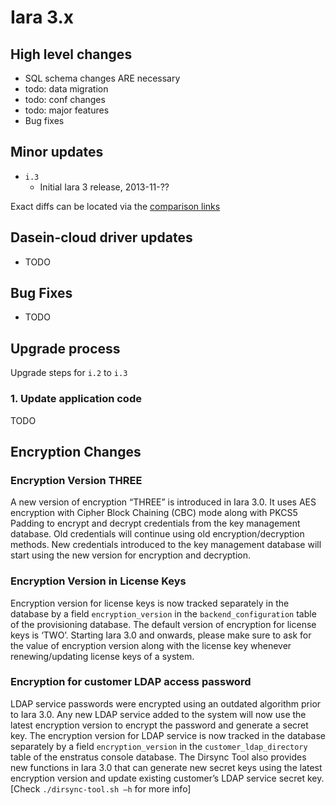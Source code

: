 # Iara 3.x

## High level changes

* SQL schema changes ARE necessary
* todo: data migration
* todo: conf changes
* todo: major features
* Bug fixes

## Minor updates

* <code>i.3</code>
    * Initial Iara 3 release, 2013-11-??

Exact diffs can be located via the [comparison links](https://docs.int.enstratus.com/qa/namedreleases.html)

## Dasein-cloud driver updates

* TODO


## Bug Fixes

* TODO

## Upgrade process

Upgrade steps for <code>i.2</code> to <code>i.3</code>

### 1. Update application code

TODO

## Encryption Changes

### Encryption Version THREE

A new version of encryption “THREE” is introduced in Iara 3.0. It uses AES encryption with Cipher Block Chaining (CBC) mode along with PKCS5 Padding to encrypt and decrypt credentials from the key management database. Old credentials will continue using old encryption/decryption methods. New credentials introduced to the key management database will start using the new version for encryption and decryption.

### Encryption Version in License Keys

Encryption version for license keys is now tracked separately in the database by a field <code>encryption_version</code> in the <code>backend_configuration</code> table of the provisioning database. The default version of encryption for license keys is ‘TWO’. Starting Iara 3.0 and onwards, please make sure to ask for the value of encryption version along with the license key whenever renewing/updating license keys of a system.

### Encryption for customer LDAP access password 

LDAP service passwords were encrypted using an outdated algorithm prior to Iara 3.0. Any new LDAP service added to the system will now use the latest encryption version to encrypt the password and generate a secret key. The encryption version for LDAP service is now tracked in the database separately by a field <code>encryption_version</code> in the <code>customer_ldap_directory</code> table of the enstratus console database. The Dirsync Tool also provides new functions in Iara 3.0 that can generate new secret keys using the latest encryption version and update existing customer’s LDAP service secret key.[Check <code>./dirsync-tool.sh —h</code> for more info]

